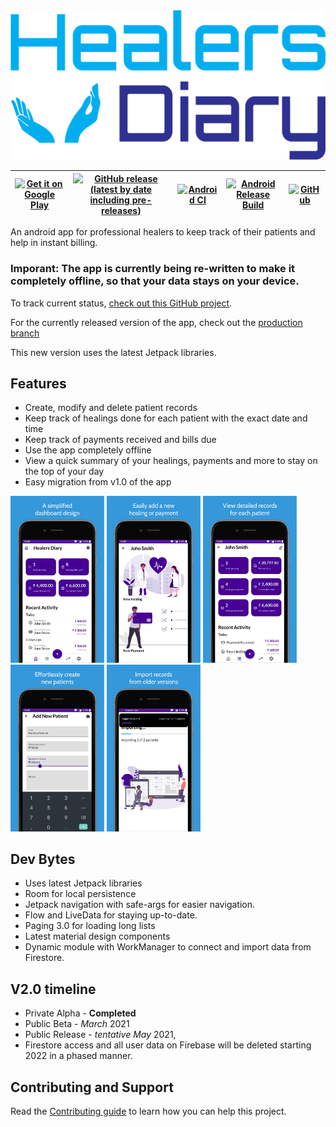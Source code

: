 <img src=".github/full_logo.png" alt="Healers Diary"/>

| <a href='https://play.google.com/store/apps/details?id=com.yashovardhan99.healersdiary&utm_source=github&utm_campaign=github&pcampaignid=MKT-Other-global-all-co-prtnr-py-PartBadge-Mar2515-1'>  <img alt='Get it on Google Play' src='https://play.google.com/intl/en_us/badges/images/generic/en_badge_web_generic.png'  height='50'/></a> | [![GitHub release (latest by date including pre-releases)](https://img.shields.io/github/v/release/yashovardhan99/healersdiary?include_prereleases)](https://github.com/yashovardhan99/HealersDiary/releases) | [![Android CI](https://github.com/yashovardhan99/HealersDiary/actions/workflows/android.yml/badge.svg)](https://github.com/yashovardhan99/HealersDiary/actions/workflows/android.yml) | [![Android Release Build](https://github.com/yashovardhan99/HealersDiary/actions/workflows/android-releases.yml/badge.svg?event=release)](https://github.com/yashovardhan99/HealersDiary/actions/workflows/android-releases.yml) | [![GitHub](https://img.shields.io/github/license/yashovardhan99/HealersDiary)](LICENSE) |
| --- | --- | --- | --- | --- |

An android app for professional healers to keep track of their patients and help in instant billing.

### Imporant: The app is currently being re-written to make it completely offline, so that your data stays on your device.

To track current status, [check out this GitHub project](https://github.com/yashovardhan99/HealersDiary/projects/2).

For the currently released version of the app, check out the [production branch](https://github.com/yashovardhan99/HealersDiary/tree/releases/production)

This new version uses the latest Jetpack libraries.

## Features
- Create, modify and delete patient records
- Keep track of healings done for each patient with the exact date and time
- Keep track of payments received and bills due
- Use the app completely offline
- View a quick summary of your healings, payments and more to stay on the top of your day
- Easy migration from v1.0 of the app

<p float="left">
    <img src=".github/screenshot_1.png" width=150/>
    <img src=".github/screenshot_2.png" width=150/>
    <img src=".github/screenshot_3.png" width=150/>
    <img src=".github/screenshot_4.png" width=150/>
    <img src=".github/screenshot_5.png" width=150/>
</p>

## Dev Bytes
* Uses latest Jetpack libraries
* Room for local persistence
* Jetpack navigation with safe-args for easier navigation.
* Flow and LiveData for staying up-to-date.
* Paging 3.0 for loading long lists
* Latest material design components
* Dynamic module with WorkManager to connect and import data from Firestore.

## V2.0 timeline
* Private Alpha - **Completed**
* Public Beta - *March* 2021
* Public Release - *tentative May* 2021,
* Firestore access and all user data on Firebase will be deleted starting 2022 in a phased manner.

## Contributing and Support
Read the [Contributing guide](CONTRIBUTING.md) to learn how you can help this project.
